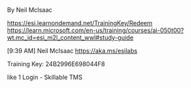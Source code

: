 By Neil Mclsaac

https://esi.learnondemand.net/TrainingKey/Redeem
https://learn.microsoft.com/en-us/training/courses/ai-050t00?wt.mc_id=esi_m2l_content_wwl#study-guide

[9:39 AM] Neil McIsaac
https://aka.ms/esilabs

Training Key: 24B2996E698044F8

 like 1
Login - Skillable TMS
